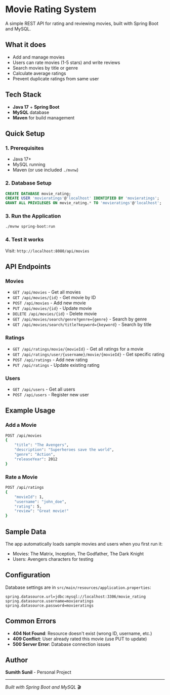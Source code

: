 # Movie Rating System

A simple REST API for rating and reviewing movies, built with Spring Boot and MySQL.

## What it does

- Add and manage movies
- Users can rate movies (1-5 stars) and write reviews
- Search movies by title or genre
- Calculate average ratings
- Prevent duplicate ratings from same user

## Tech Stack

- **Java 17** + **Spring Boot**
- **MySQL** database
- **Maven** for build management

## Quick Setup

### 1. Prerequisites
- Java 17+
- MySQL running
- Maven (or use included `./mvnw`)

### 2. Database Setup
```sql
CREATE DATABASE movie_rating;
CREATE USER 'movieratings'@'localhost' IDENTIFIED BY 'movieratings';
GRANT ALL PRIVILEGES ON movie_rating.* TO 'movieratings'@'localhost';
```

### 3. Run the Application
```bash
./mvnw spring-boot:run
```

### 4. Test it works
Visit: `http://localhost:8080/api/movies`

## API Endpoints

### Movies
- `GET /api/movies` - Get all movies
- `GET /api/movies/{id}` - Get movie by ID
- `POST /api/movies` - Add new movie
- `PUT /api/movies/{id}` - Update movie
- `DELETE /api/movies/{id}` - Delete movie
- `GET /api/movies/search/genre?genre={genre}` - Search by genre
- `GET /api/movies/search/title?keyword={keyword}` - Search by title

### Ratings
- `GET /api/ratings/movie/{movieId}` - Get all ratings for a movie
- `GET /api/ratings/user/{username}/movie/{movieId}` - Get specific rating
- `POST /api/ratings` - Add new rating
- `PUT /api/ratings` - Update existing rating

### Users
- `GET /api/users` - Get all users
- `POST /api/users` - Register new user

## Example Usage

### Add a Movie
```bash
POST /api/movies
{
    "title": "The Avengers",
    "description": "Superheroes save the world",
    "genre": "Action",
    "releaseYear": 2012
}
```

### Rate a Movie
```bash
POST /api/ratings
{
    "movieId": 1,
    "username": "john_doe",
    "rating": 5,
    "review": "Great movie!"
}
```

## Sample Data

The app automatically loads sample movies and users when you first run it:
- Movies: The Matrix, Inception, The Godfather, The Dark Knight
- Users: Avengers characters for testing

## Configuration

Database settings are in `src/main/resources/application.properties`:
```properties
spring.datasource.url=jdbc:mysql://localhost:3306/movie_rating
spring.datasource.username=movieratings
spring.datasource.password=movieratings
```

## Common Errors

- **404 Not Found**: Resource doesn't exist (wrong ID, username, etc.)
- **409 Conflict**: User already rated this movie (use PUT to update)
- **500 Server Error**: Database connection issues

## Author

**Sumith Sunil** - Personal Project

---

*Built with Spring Boot and MySQL* 🎬
